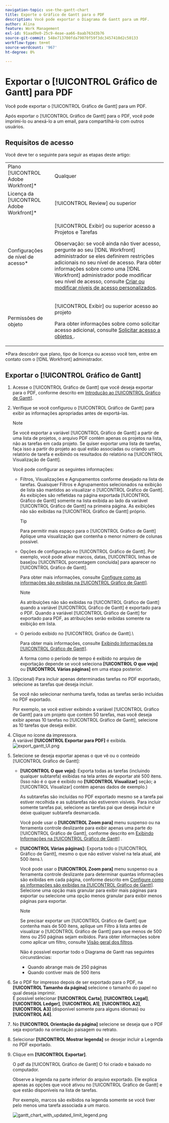 ```yaml
---
navigation-topic: use-the-gantt-chart
title: Exporte o Gráfico de Gantt para o PDF
description: Você pode exportar o Diagrama de Gantt para um PDF.
author: Alina
feature: Work Management
exl-id: 91aad9e0-25c9-4eae-aa66-8aab763d3b76
source-git-commit: 548e713700fda79070f59f3dc3457410d2c50133
workflow-type: tm+mt
source-wordcount: '967'
ht-degree: 0%

---
```


# Exportar o [!UICONTROL Gráfico de Gantt] para PDF

Você pode exportar o [!UICONTROL Gráfico de Gantt] para um PDF.

Após exportar o [!UICONTROL Gráfico de Gantt] para o PDF, você pode imprimi-lo ou anexá-lo a um email, para compartilhá-lo com outros usuários.

## Requisitos de acesso

Você deve ter o seguinte para seguir as etapas deste artigo:

<table style="table-layout:auto"> 
 <col> 
 <col> 
 <tbody> 
  <tr> 
   <td role="rowheader">Plano [!UICONTROL Adobe Workfront]*</td> 
   <td> <p>Qualquer </p> </td> 
  </tr> 
  <tr> 
   <td role="rowheader">Licença da [!UICONTROL Adobe Workfront]*</td> 
   <td> <p>[!UICONTROL Review] ou superior</p> </td> 
  </tr> 
  <tr> 
   <td role="rowheader">Configurações de nível de acesso*</td> 
   <td> <p>[!UICONTROL Exibir] ou superior acesso a Projetos e Tarefas</p> <p>Observação: se você ainda não tiver acesso, pergunte ao seu [!DNL Workfront] administrador se eles definirem restrições adicionais no seu nível de acesso. Para obter informações sobre como uma [!DNL Workfront] administrador pode modificar seu nível de acesso, consulte <a href="../../../administration-and-setup/add-users/configure-and-grant-access/create-modify-access-levels.md" class="MCXref xref">Criar ou modificar níveis de acesso personalizados</a>.</p> </td> 
  </tr> 
  <tr> 
   <td role="rowheader">Permissões de objeto</td> 
   <td> <p>[!UICONTROL Exibir] ou superior acesso ao projeto</p> <p>Para obter informações sobre como solicitar acesso adicional, consulte <a href="../../../workfront-basics/grant-and-request-access-to-objects/request-access.md" class="MCXref xref">Solicitar acesso a objetos </a>.</p> </td> 
  </tr> 
 </tbody> 
</table>

&#42;Para descobrir que plano, tipo de licença ou acesso você tem, entre em contato com o [!DNL Workfront] administrador.

## Exportar o [!UICONTROL Gráfico de Gantt]

1. Acesse o [!UICONTROL Gráfico de Gantt] que você deseja exportar para o PDF, conforme descrito em [Introdução ao [!UICONTROL Gráfico de Gantt]](../../../manage-work/gantt-chart/use-the-gantt-chart/get-started-with-gantt.md).
1. Verifique se você configurou o [!UICONTROL Gráfico de Gantt] para exibir as informações apropriadas antes de exportá-las.

   >[!NOTE]
   >
   >Se você exportar a variável [!UICONTROL Gráfico de Gantt] a partir de uma lista de projetos, o arquivo PDF contém apenas os projetos na lista, não as tarefas em cada projeto. Se quiser exportar uma lista de tarefas, faça isso a partir do projeto ao qual estão associadas ou criando um relatório de tarefa e exibindo os resultados do relatório na [!UICONTROL Visualização de Gantt].

   Você pode configurar as seguintes informações:

   * Filtros, Visualizações e Agrupamentos conforme desejado na lista de tarefas. Quaisquer Filtros e Agrupamentos selecionados na exibição de lista são mantidos ao visualizar o [!UICONTROL Gráfico de Gantt]. As exibições são refletidas na página exportada [!UICONTROL Gráfico de Gantt] somente na lista exibida ao lado da variável [!UICONTROL Gráfico de Gantt] na primeira página. As exibições não são exibidas na [!UICONTROL Gráfico de Gantt] próprio.

     >[!TIP]
     >
     >Para permitir mais espaço para o [!UICONTROL Gráfico de Gantt] Aplique uma visualização que contenha o menor número de colunas possível.

   * Opções de configuração no [!UICONTROL Gráfico de Gantt]. Por exemplo, você pode ativar marcos, datas, [!UICONTROL linhas de base]ou [!UICONTROL porcentagem concluída] para aparecer no [!UICONTROL Gráfico de Gantt].

     Para obter mais informações, consulte   [Configure como as informações são exibidas na [!UICONTROL Gráfico de Gantt]](../../../manage-work/gantt-chart/use-the-gantt-chart/configure-info-on-gantt-chart.md).

     >[!NOTE]
     >
     > As atribuições não são exibidas na [!UICONTROL Gráfico de Gantt] quando a variável [!UICONTROL Gráfico de Gantt] é exportado para o PDF. Quando a variável [!UICONTROL Gráfico de Gantt] for exportado para PDF, as atribuições serão exibidas somente na exibição em lista.

   * O período exibido no [!UICONTROL Gráfico de Gantt].\

     Para obter mais informações, consulte [Exibindo Informações na [!UICONTROL Gráfico de Gantt]](../../../manage-work/gantt-chart/use-the-gantt-chart/view-info-in-gantt.md).

     A forma como o período de tempo é exibido no arquivo de exportação depende se você seleciona **[!UICONTROL O que vejo]** ou **[!UICONTROL Várias páginas]** em uma etapa posterior.

1. (Opcional) Para incluir apenas determinadas tarefas no PDF exportado, selecione as tarefas que deseja incluir.

   Se você não selecionar nenhuma tarefa, todas as tarefas serão incluídas no PDF exportado.

   Por exemplo, se você estiver exibindo a variável [!UICONTROL Gráfico de Gantt] para um projeto que contém 50 tarefas, mas você deseja exibir apenas 10 tarefas no [!UICONTROL Gráfico de Gantt], selecione as 10 tarefas que deseja exibir.

1. Clique no ícone da impressora.\
   A variável **[!UICONTROL Exportar para PDF]** é exibida.\
   ![export_gantt_UI.png](assets/exported-gantt-ui-350x225.png)

1. Selecione se deseja exportar apenas o que vê ou o conteúdo [!UICONTROL Gráfico de Gantt]:

   * **[!UICONTROL O que vejo]:** Exporta todas as tarefas (incluindo qualquer subtarefa) exibidas na tela antes de exportar até 500 itens. (Isso não é o que é exibido no **[!UICONTROL Visualizar]** seção; a [!UICONTROL Visualizar] contém apenas dados de exemplo.)

     As subtarefas são incluídas no PDF exportado mesmo se a tarefa pai estiver recolhida e as subtarefas não estiverem visíveis. Para incluir somente tarefas pai, selecione as tarefas pai que deseja incluir e deixe qualquer subtarefa desmarcada.

     Você pode usar o **[!UICONTROL Zoom para]** menu suspenso ou na ferramenta controle deslizante para exibir apenas uma parte do [!UICONTROL Gráfico de Gantt], conforme descrito em [Exibindo Informações na [!UICONTROL Gráfico de Gantt]](../../../manage-work/gantt-chart/use-the-gantt-chart/view-info-in-gantt.md) .

   * **[!UICONTROL Várias páginas]:** Exporta todo o [!UICONTROL Gráfico de Gantt], mesmo o que não estiver visível na tela atual, até 500 itens.\

     Você pode usar o **[!UICONTROL Zoom para]** menu suspenso ou a ferramenta controle deslizante para determinar quantas informações são exibidas em cada página, conforme descrito em [Configure como as informações são exibidas na [!UICONTROL Gráfico de Gantt]](../../../manage-work/gantt-chart/use-the-gantt-chart/configure-info-on-gantt-chart.md). Selecione uma opção mais granular para exibir mais páginas para exportar ou selecione uma opção menos granular para exibir menos páginas para exportar.

     >[!NOTE]
     >
     >Se precisar exportar um [!UICONTROL Gráfico de Gantt] que contenha mais de 500 itens, aplique um Filtro à lista antes de visualizar o [!UICONTROL Gráfico de Gantt] para que menos de 500 itens ou 250 páginas sejam exibidos. Para obter informações sobre como aplicar um filtro, consulte  [Visão geral dos filtros](../../../reports-and-dashboards/reports/reporting-elements/filters-overview.md).
     >
     >
     >Não é possível exportar todo o Diagrama de Gantt nas seguintes circunstâncias:
     >
     >   
     >   
     >   * Quando abrange mais de 250 páginas
     >   * Quando contiver mais de 500 itens




1. Se o PDF for impresso depois de ser exportado para o PDF, na **[!UICONTROL Tamanho da página]** selecione o tamanho do papel no qual deseja imprimir.\
   É possível selecionar **[!UICONTROL Carta]**, **[!UICONTROL Legal]**, **[!UICONTROL Ledger]**, **[!UICONTROL A1]**, **[!UICONTROL A2]**, **[!UICONTROL A3]** (disponível somente para alguns idiomas) ou **[!UICONTROL A4]**.
1. No **[!UICONTROL Orientação da página]** selecione se deseja que o PDF seja exportado na orientação paisagem ou retrato.
1. Selecionar **[!UICONTROL Mostrar legenda]** se desejar incluir a Legenda no PDF exportado.
1. Clique em **[!UICONTROL Exportar]**.

   O pdf da [!UICONTROL Gráfico de Gantt] O foi criado e baixado no computador.

   Observe a legenda na parte inferior do arquivo exportado. Ele explica apenas as opções que você ativou no [!UICONTROL Gráfico de Gantt] e que estão disponíveis na lista de tarefas.

   Por exemplo, marcos são exibidos na legenda somente se você tiver pelo menos uma tarefa associada a um marco.

   ![gantt_chart_with_updated_limit_legend.png](assets/gantt-chart-with-updated--limited--legend-350x271.png)
